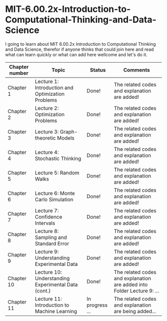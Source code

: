 # MIT-6.00.2x-Introduction-to-Computational-Thinking-and-Data-Science
I going to learn about MIT 6.00.2x Introduction to Computational Thinking and Data Science, therefor if anyone thinks that could join here and read what can learn quickly or what can add here wellcome and let's do it.

|Chapter number| Topic | Status |Comments|
|--------------|-------|--------|--------|
|Chapter 1| Lecture 1: Introduction and Optimization Problems|Done! |The related codes and explanation are added!|
|Chapter 2| Lecture 2: Optimization Problems |Done! |The related codes and explanation are added!|
|Chapter 3| Lecture 3: Graph-theoretic Models |Done! |The related codes and explanation are added!|
|Chapter 4| Lecture 4: Stochastic Thinking |Done! |The related codes and explanation are added!|
|Chapter 5| Lecture 5: Random Walks |Done! |The related codes and explanation are added!|
|Chapter 6| Lecture 6: Monte Carlo Simulation |Done! |The related codes and explanation are added!|
|Chapter 7| Lecture 7: Confidence Intervals |Done! |The related codes and explanation are added!|
|Chapter 8| Lecture 8: Sampling and Standard Error |Done! |The related codes and explanation are added!|
|Chapter 9| Lecture 9: Understanding Experimental Data |Done! |The related codes and explanation are added!|
|Chapter 10| Lecture 10: Understanding Experimental Data (cont.) |Done! |The related codes and explanation are added into Folder Lecture 9: ... |
|Chapter 11| Lecture 11: Introduction to Machine Learning |In progress ... |The related codes and explanation are being added...|